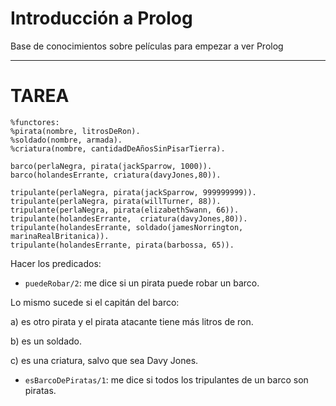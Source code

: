 # Introducción a Prolog
Base de conocimientos sobre películas para empezar a ver Prolog

---
# TAREA

```
%functores:
%pirata(nombre, litrosDeRon).
%soldado(nombre, armada).
%criatura(nombre, cantidadDeAñosSinPisarTierra).
 
barco(perlaNegra, pirata(jackSparrow, 1000)).
barco(holandesErrante, criatura(davyJones,80)).
 
tripulante(perlaNegra, pirata(jackSparrow, 999999999)).
tripulante(perlaNegra, pirata(willTurner, 88)).
tripulante(perlaNegra, pirata(elizabethSwann, 66)).
tripulante(holandesErrante,  criatura(davyJones,80)).
tripulante(holandesErrante, soldado(jamesNorrington, marinaRealBritanica)).
tripulante(holandesErrante, pirata(barbossa, 65)).

```

Hacer los predicados:
* `puedeRobar/2`: me dice si un pirata puede robar un barco. 

Lo mismo sucede si el capitán del barco:

a) es otro pirata y el pirata atacante tiene más litros de ron. 

b) es un soldado.

c) es una criatura, salvo que sea Davy Jones.

* `esBarcoDePiratas/1`: me dice si todos los tripulantes de un barco son piratas.
